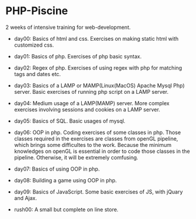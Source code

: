 # PHP-Piscine

2 weeks of intensive training for web-development.


- day00: Basics of html and css. Exercises on making static html with customized css.

- day01: Basics of php. Exercises of php basic syntax.

- day02: Regex of php. Exercises of using regex with php for matching tags and dates etc.

- day03: Basics of a LAMP or MAMP(Linux(MacOS) Apache Mysql Php) server. Basic exercises of running php script on a LAMP server.

- day04: Medium usage of a LAMP(MAMP) server. More complex exercises involving sessions and cookies on a LAMP server.

- day05: Basics of SQL. Basic usages of mysql.

- day06: OOP in php. Coding exercises of some classes in php. Those classes required in the exercises are classes from openGL pipeline, which brings some difficultes to the work. Because the minimum knowledges on openGL is essential in order to code those classes in the pipeline. Otherwise, it will be extremely comfusing.

- day07: Basics of using OOP in php.

- day08: Building a game using OOP in php.

- day09: Basics of JavaScript. Some basic exercises of JS, with jQuary and Ajax.

- rush00: A small but complete on line store.
